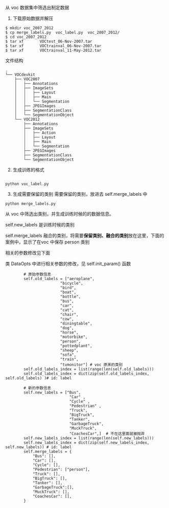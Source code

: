 <!--
 * @Author: xujianrong
 * @Date: 2023-01-05 14:17:17
 * @LastEditTime: 2023-01-05 14:55:45
 * @LastEditors: xujianrong
 * @Description: 
 * @FilePath: /sutpc_object_detections_datasets_10cls/tools/voc/voc.md
 * 
-->

从 voc 数据集中筛选出制定数据


1. 下载原始数据并解压
```
$ mkdir voc_2007_2012
$ cp merge_labels.py  voc_label.py  voc_2007_2012/
$ cd voc_2007_2012
$ tar xf       VOCtest_06-Nov-2007.tar 
$ tar xf       VOCtrainval_06-Nov-2007.tar  
$ tar xf       VOCtrainval_11-May-2012.tar
```

文件结构
```
.
└── VOCdevkit
    ├── VOC2007
    │   ├── Annotations
    │   ├── ImageSets
    │   │   ├── Layout
    │   │   ├── Main
    │   │   └── Segmentation
    │   ├── JPEGImages
    │   ├── SegmentationClass
    │   └── SegmentationObject
    └── VOC2012
        ├── Annotations
        ├── ImageSets
        │   ├── Action
        │   ├── Layout
        │   ├── Main
        │   └── Segmentation
        ├── JPEGImages
        ├── SegmentationClass
        └── SegmentationObject
```

2. 生成训练的格式
```

python voc_label.py
```


3. 生成需要保留的类别
需要保留的类别，放进去 self.merge_labels 中
```
python merge_labels.py 
```

从 voc 中筛选出类别，并生成训练时候的的数据信息。

self.new_labels     是训练时候的类别

self.merge_labels   融合的类别，将需要**保留类别、融合的类别**放在这里，下面的案例中，显示了在voc 中保存 person 类别



相关的参数修改见下面


类  DataOpts 中进行相关参数的修改，见 self.init_param() 函数

```
        # 原始参数信息
        self.old_labels = ["aeroplane", 
                        "bicycle", 
                        "bird", 
                        "boat", 
                        "bottle", 
                        "bus", 
                        "car", 
                        "cat", 
                        "chair", 
                        "cow", 
                        "diningtable", 
                        "dog", 
                        "horse", 
                        "motorbike", 
                        "person", 
                        "pottedplant", 
                        "sheep", 
                        "sofa", 
                        "train", 
                        "tvmonitor"] # voc 原来的类别
        self.old_labels_index = list(range(len(self.old_labels)))
        self.old_labels_index = dict(zip(self.old_labels_index, self.old_labels) )# id: label
        
        # 新的参数信息
        self.new_labels = ["Bus",
                            "Car" ,
                            "Cycle" , 
                            "Pedestrian" , 
                            "Truck",
                            "BigTruck",
                            "Tanker",
                            "GarbageTruck",
                            "MuckTruck",
                            "CoachesCar",]  # 不在这里面就被抛弃
        self.new_labels_index = list(range(len(self.new_labels)))
        self.new_labels_index = dict(zip(self.new_labels_index, self.new_labels)) # id: label        
        self.merge_labels = {
            "Bus": [],
            "Car": [],
            "Cycle": [], 
            "Pedestrian": ["person"], 
            "Truck": [],
            "BigTruck": [],
            "Tanker": [],
            "GarbageTruck":[],
            "MuckTruck": [],
            "CoachesCar": [],
        }   

```


